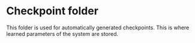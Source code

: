 # Checkpoint folder

This folder is used for automatically generated checkpoints. This is where learned parameters of the system are stored.